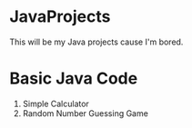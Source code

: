 # JavaProjects
This will be my Java projects cause I'm bored.

# Basic Java Code
1. Simple Calculator
2. Random Number Guessing Game
